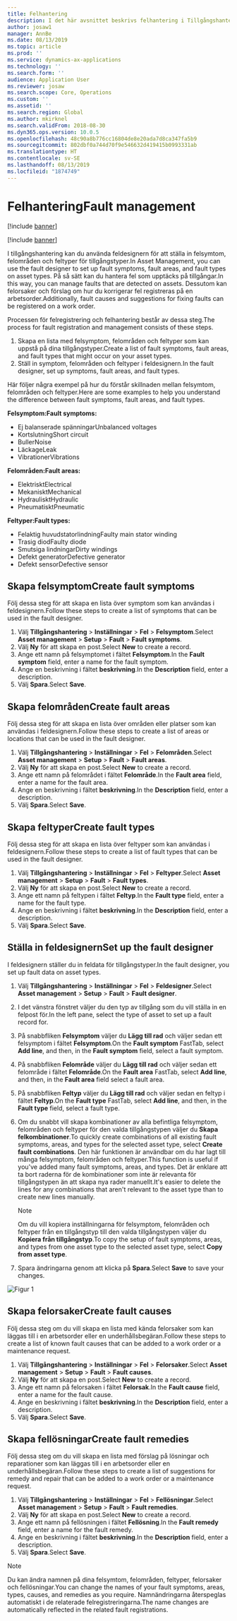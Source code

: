 ```yaml
---
title: Felhantering
description: I det här avsnittet beskrivs felhantering i Tillgångshantering.
author: josaw1
manager: AnnBe
ms.date: 08/13/2019
ms.topic: article
ms.prod: ''
ms.service: dynamics-ax-applications
ms.technology: ''
ms.search.form: ''
audience: Application User
ms.reviewer: josaw
ms.search.scope: Core, Operations
ms.custom: ''
ms.assetid: ''
ms.search.region: Global
ms.author: mkirknel
ms.search.validFrom: 2018-08-30
ms.dyn365.ops.version: 10.0.5
ms.openlocfilehash: 48c90a8b776cc16804de8e20ada7d8ca347fa5b9
ms.sourcegitcommit: 802dbf0a744d70f9e546632d419415b0993331ab
ms.translationtype: HT
ms.contentlocale: sv-SE
ms.lasthandoff: 08/13/2019
ms.locfileid: "1874749"
---
```

# <a name="fault-management"></a><span data-ttu-id="d95a2-103">Felhantering</span><span class="sxs-lookup"><span data-stu-id="d95a2-103">Fault management</span></span>

[!include [banner](../../includes/banner.md)]

[!include [banner](../../includes/preview-banner.md)]

<span data-ttu-id="d95a2-104">I tillgångshantering kan du använda feldesignern för att ställa in felsymtom, felområden och feltyper för tillgångstyper.</span><span class="sxs-lookup"><span data-stu-id="d95a2-104">In Asset Management, you can use the fault designer to set up fault symptoms, fault areas, and fault types on asset types.</span></span> <span data-ttu-id="d95a2-105">På så sätt kan du hantera fel som upptäcks på tillgångar.</span><span class="sxs-lookup"><span data-stu-id="d95a2-105">In this way, you can manage faults that are detected on assets.</span></span> <span data-ttu-id="d95a2-106">Dessutom kan felorsaker och förslag om hur du korrigerar fel registreras på en arbetsorder.</span><span class="sxs-lookup"><span data-stu-id="d95a2-106">Additionally, fault causes and suggestions for fixing faults can be registered on a work order.</span></span>

<span data-ttu-id="d95a2-107">Processen för felregistrering och felhantering består av dessa steg.</span><span class="sxs-lookup"><span data-stu-id="d95a2-107">The process for fault registration and management consists of these steps.</span></span>

1. <span data-ttu-id="d95a2-108">Skapa en lista med felsymptom, felområden och feltyper som kan uppstå på dina tillgångstyper.</span><span class="sxs-lookup"><span data-stu-id="d95a2-108">Create a list of fault symptoms, fault areas, and fault types that might occur on your asset types.</span></span>
2. <span data-ttu-id="d95a2-109">Ställ in symptom, felområden och feltyper i feldesignern.</span><span class="sxs-lookup"><span data-stu-id="d95a2-109">In the fault designer, set up symptoms, fault areas, and fault types.</span></span>

<span data-ttu-id="d95a2-110">Här följer några exempel på hur du förstår skillnaden mellan felsymtom, felområden och feltyper.</span><span class="sxs-lookup"><span data-stu-id="d95a2-110">Here are some examples to help you understand the difference between fault symptoms, fault areas, and fault types.</span></span>

<span data-ttu-id="d95a2-111">**Felsymptom:**</span><span class="sxs-lookup"><span data-stu-id="d95a2-111">**Fault symptoms:**</span></span>

- <span data-ttu-id="d95a2-112">Ej balanserade spänningar</span><span class="sxs-lookup"><span data-stu-id="d95a2-112">Unbalanced voltages</span></span>
- <span data-ttu-id="d95a2-113">Kortslutning</span><span class="sxs-lookup"><span data-stu-id="d95a2-113">Short circuit</span></span>
- <span data-ttu-id="d95a2-114">Buller</span><span class="sxs-lookup"><span data-stu-id="d95a2-114">Noise</span></span>
- <span data-ttu-id="d95a2-115">Läckage</span><span class="sxs-lookup"><span data-stu-id="d95a2-115">Leak</span></span>
- <span data-ttu-id="d95a2-116">Vibrationer</span><span class="sxs-lookup"><span data-stu-id="d95a2-116">Vibrations</span></span>

<span data-ttu-id="d95a2-117">**Felområden:**</span><span class="sxs-lookup"><span data-stu-id="d95a2-117">**Fault areas:**</span></span>

- <span data-ttu-id="d95a2-118">Elektriskt</span><span class="sxs-lookup"><span data-stu-id="d95a2-118">Electrical</span></span>
- <span data-ttu-id="d95a2-119">Mekaniskt</span><span class="sxs-lookup"><span data-stu-id="d95a2-119">Mechanical</span></span>
- <span data-ttu-id="d95a2-120">Hydrauliskt</span><span class="sxs-lookup"><span data-stu-id="d95a2-120">Hydraulic</span></span>
- <span data-ttu-id="d95a2-121">Pneumatiskt</span><span class="sxs-lookup"><span data-stu-id="d95a2-121">Pneumatic</span></span>

<span data-ttu-id="d95a2-122">**Feltyper:**</span><span class="sxs-lookup"><span data-stu-id="d95a2-122">**Fault types:**</span></span>

- <span data-ttu-id="d95a2-123">Felaktig huvudstatorlindning</span><span class="sxs-lookup"><span data-stu-id="d95a2-123">Faulty main stator winding</span></span>
- <span data-ttu-id="d95a2-124">Trasig diod</span><span class="sxs-lookup"><span data-stu-id="d95a2-124">Faulty diode</span></span>
- <span data-ttu-id="d95a2-125">Smutsiga lindningar</span><span class="sxs-lookup"><span data-stu-id="d95a2-125">Dirty windings</span></span>
- <span data-ttu-id="d95a2-126">Defekt generator</span><span class="sxs-lookup"><span data-stu-id="d95a2-126">Defective generator</span></span>
- <span data-ttu-id="d95a2-127">Defekt sensor</span><span class="sxs-lookup"><span data-stu-id="d95a2-127">Defective sensor</span></span>

## <a name="create-fault-symptoms"></a><span data-ttu-id="d95a2-128">Skapa felsymptom</span><span class="sxs-lookup"><span data-stu-id="d95a2-128">Create fault symptoms</span></span>

<span data-ttu-id="d95a2-129">Följ dessa steg för att skapa en lista över symptom som kan användas i feldesignern.</span><span class="sxs-lookup"><span data-stu-id="d95a2-129">Follow these steps to create a list of symptoms that can be used in the fault designer.</span></span>

1. <span data-ttu-id="d95a2-130">Välj **Tillgångshantering** \> **Inställningar** \> **Fel** \> **Felsymptom**.</span><span class="sxs-lookup"><span data-stu-id="d95a2-130">Select **Asset management** \> **Setup** \> **Fault** \> **Fault symptoms**.</span></span>
2. <span data-ttu-id="d95a2-131">Välj **Ny** för att skapa en post.</span><span class="sxs-lookup"><span data-stu-id="d95a2-131">Select **New** to create a record.</span></span>
3. <span data-ttu-id="d95a2-132">Ange ett namn på felsymptomet i fältet **Felsymptom**.</span><span class="sxs-lookup"><span data-stu-id="d95a2-132">In the **Fault symptom** field, enter a name for the fault symptom.</span></span>
4. <span data-ttu-id="d95a2-133">Ange en beskrivning i fältet **beskrivning**.</span><span class="sxs-lookup"><span data-stu-id="d95a2-133">In the **Description** field, enter a description.</span></span>
5. <span data-ttu-id="d95a2-134">Välj **Spara**.</span><span class="sxs-lookup"><span data-stu-id="d95a2-134">Select **Save**.</span></span>

## <a name="create-fault-areas"></a><span data-ttu-id="d95a2-135">Skapa felområden</span><span class="sxs-lookup"><span data-stu-id="d95a2-135">Create fault areas</span></span>

<span data-ttu-id="d95a2-136">Följ dessa steg för att skapa en lista över områden eller platser som kan användas i feldesignern.</span><span class="sxs-lookup"><span data-stu-id="d95a2-136">Follow these steps to create a list of areas or locations that can be used in the fault designer.</span></span>

1. <span data-ttu-id="d95a2-137">Välj **Tillgångshantering** \> **Inställningar** \> **Fel** \> **Felområden**.</span><span class="sxs-lookup"><span data-stu-id="d95a2-137">Select **Asset management** \> **Setup** \> **Fault** \> **Fault areas**.</span></span>
2. <span data-ttu-id="d95a2-138">Välj **Ny** för att skapa en post.</span><span class="sxs-lookup"><span data-stu-id="d95a2-138">Select **New** to create a record.</span></span>
3. <span data-ttu-id="d95a2-139">Ange ett namn på felområdet i fältet **Felområde**.</span><span class="sxs-lookup"><span data-stu-id="d95a2-139">In the **Fault area** field, enter a name for the fault area.</span></span>
4. <span data-ttu-id="d95a2-140">Ange en beskrivning i fältet **beskrivning**.</span><span class="sxs-lookup"><span data-stu-id="d95a2-140">In the **Description** field, enter a description.</span></span>
5. <span data-ttu-id="d95a2-141">Välj **Spara**.</span><span class="sxs-lookup"><span data-stu-id="d95a2-141">Select **Save**.</span></span>

## <a name="create-fault-types"></a><span data-ttu-id="d95a2-142">Skapa feltyper</span><span class="sxs-lookup"><span data-stu-id="d95a2-142">Create fault types</span></span>

<span data-ttu-id="d95a2-143">Följ dessa steg för att skapa en lista över feltyper som kan användas i feldesignern.</span><span class="sxs-lookup"><span data-stu-id="d95a2-143">Follow these steps to create a list of fault types that can be used in the fault designer.</span></span>

1. <span data-ttu-id="d95a2-144">Välj **Tillgångshantering** \> **Inställningar** \> **Fel** \> **Feltyper**.</span><span class="sxs-lookup"><span data-stu-id="d95a2-144">Select **Asset management** \> **Setup** \> **Fault** \> **Fault types**.</span></span>
2. <span data-ttu-id="d95a2-145">Välj **Ny** för att skapa en post.</span><span class="sxs-lookup"><span data-stu-id="d95a2-145">Select **New** to create a record.</span></span>
3. <span data-ttu-id="d95a2-146">Ange ett namn på feltypen i fältet **Feltyp**.</span><span class="sxs-lookup"><span data-stu-id="d95a2-146">In the **Fault type** field, enter a name for the fault type.</span></span>
4. <span data-ttu-id="d95a2-147">Ange en beskrivning i fältet **beskrivning**.</span><span class="sxs-lookup"><span data-stu-id="d95a2-147">In the **Description** field, enter a description.</span></span>
5. <span data-ttu-id="d95a2-148">Välj **Spara**.</span><span class="sxs-lookup"><span data-stu-id="d95a2-148">Select **Save**.</span></span>

## <a name="set-up-the-fault-designer"></a><span data-ttu-id="d95a2-149">Ställa in feldesignern</span><span class="sxs-lookup"><span data-stu-id="d95a2-149">Set up the fault designer</span></span>

<span data-ttu-id="d95a2-150">I feldesignern ställer du in feldata för tillgångstyper.</span><span class="sxs-lookup"><span data-stu-id="d95a2-150">In the fault designer, you set up fault data on asset types.</span></span>

1. <span data-ttu-id="d95a2-151">Välj **Tillgångshantering** \> **Inställningar** \> **Fel** \> **Feldesigner**.</span><span class="sxs-lookup"><span data-stu-id="d95a2-151">Select **Asset management** \> **Setup** \> **Fault** \> **Fault designer**.</span></span>
2. <span data-ttu-id="d95a2-152">I det vänstra fönstret väljer du den typ av tillgång som du vill ställa in en felpost för.</span><span class="sxs-lookup"><span data-stu-id="d95a2-152">In the left pane, select the type of asset to set up a fault record for.</span></span>
3. <span data-ttu-id="d95a2-153">På snabbfliken **Felsymptom** väljer du **Lägg till rad** och väljer sedan ett felsymptom i fältet **Felsymptom**.</span><span class="sxs-lookup"><span data-stu-id="d95a2-153">On the **Fault symptom** FastTab, select **Add line**, and then, in the **Fault symptom** field, select a fault symptom.</span></span>
4. <span data-ttu-id="d95a2-154">På snabbfliken **Felområde** väljer du **Lägg till rad** och väljer sedan ett felområde i fältet **Felområde**.</span><span class="sxs-lookup"><span data-stu-id="d95a2-154">On the **Fault area** FastTab, select **Add line**, and then, in the **Fault area** field select a fault area.</span></span>
5. <span data-ttu-id="d95a2-155">På snabbfliken **Feltyp** väljer du **Lägg till rad** och väljer sedan en feltyp i fältet **Feltyp**.</span><span class="sxs-lookup"><span data-stu-id="d95a2-155">On the **Fault type** FastTab, select **Add line**, and then, in the **Fault type** field, select a fault type.</span></span>
6. <span data-ttu-id="d95a2-156">Om du snabbt vill skapa kombinationer av alla befintliga felsymptom, felområden och feltyper för den valda tillgångstypen väljer du **Skapa felkombinationer**.</span><span class="sxs-lookup"><span data-stu-id="d95a2-156">To quickly create combinations of all existing fault symptoms, areas, and types for the selected asset type, select **Create fault combinations**.</span></span> <span data-ttu-id="d95a2-157">Den här funktionen är användbar om du har lagt till många felsymptom, felområden och feltyper.</span><span class="sxs-lookup"><span data-stu-id="d95a2-157">This function is useful if you've added many fault symptoms, areas, and types.</span></span> <span data-ttu-id="d95a2-158">Det är enklare att ta bort raderna för de kombinationer som inte är relevanta för tillgångstypen än att skapa nya rader manuellt.</span><span class="sxs-lookup"><span data-stu-id="d95a2-158">It's easier to delete the lines for any combinations that aren't relevant to the asset type than to create new lines manually.</span></span>

    > [!NOTE]
    > <span data-ttu-id="d95a2-159">Om du vill kopiera inställningarna för felsymptom, felområden och feltyper från en tillgångstyp till den valda tillgångstypen väljer du **Kopiera från tillgångstyp**.</span><span class="sxs-lookup"><span data-stu-id="d95a2-159">To copy the setup of fault symptoms, areas, and types from one asset type to the selected asset type, select **Copy from asset type**.</span></span>

7. <span data-ttu-id="d95a2-160">Spara ändringarna genom att klicka på **Spara**.</span><span class="sxs-lookup"><span data-stu-id="d95a2-160">Select **Save** to save your changes.</span></span>

![Figur 1](media/21-setup-for-work-orders.png)

## <a name="create-fault-causes"></a><span data-ttu-id="d95a2-162">Skapa felorsaker</span><span class="sxs-lookup"><span data-stu-id="d95a2-162">Create fault causes</span></span>

<span data-ttu-id="d95a2-163">Följ dessa steg om du vill skapa en lista med kända felorsaker som kan läggas till i en arbetsorder eller en underhållsbegäran.</span><span class="sxs-lookup"><span data-stu-id="d95a2-163">Follow these steps to create a list of known fault causes that can be added to a work order or a maintenance request.</span></span>

1. <span data-ttu-id="d95a2-164">Välj **Tillgångshantering** \> **Inställningar** \> **Fel** \> **Felorsaker**.</span><span class="sxs-lookup"><span data-stu-id="d95a2-164">Select **Asset management** \> **Setup** \> **Fault** \> **Fault causes**.</span></span>
2. <span data-ttu-id="d95a2-165">Välj **Ny** för att skapa en post.</span><span class="sxs-lookup"><span data-stu-id="d95a2-165">Select **New** to create a record.</span></span>
3. <span data-ttu-id="d95a2-166">Ange ett namn på felorsaken i fältet **Felorsak**.</span><span class="sxs-lookup"><span data-stu-id="d95a2-166">In the **Fault cause** field, enter a name for the fault cause.</span></span>
4. <span data-ttu-id="d95a2-167">Ange en beskrivning i fältet **beskrivning**.</span><span class="sxs-lookup"><span data-stu-id="d95a2-167">In the **Description** field, enter a description.</span></span>
5. <span data-ttu-id="d95a2-168">Välj **Spara**.</span><span class="sxs-lookup"><span data-stu-id="d95a2-168">Select **Save**.</span></span>

## <a name="create-fault-remedies"></a><span data-ttu-id="d95a2-169">Skapa fellösningar</span><span class="sxs-lookup"><span data-stu-id="d95a2-169">Create fault remedies</span></span>

<span data-ttu-id="d95a2-170">Följ dessa steg om du vill skapa en lista med förslag på lösningar och reparationer som kan läggas till i en arbetsorder eller en underhållsbegäran.</span><span class="sxs-lookup"><span data-stu-id="d95a2-170">Follow these steps to create a list of suggestions for remedy and repair that can be added to a work order or a maintenance request.</span></span>

1. <span data-ttu-id="d95a2-171">Välj **Tillgångshantering** \> **Inställningar** \> **Fel** \> **Fellösningar**.</span><span class="sxs-lookup"><span data-stu-id="d95a2-171">Select **Asset management** \> **Setup** \> **Fault** \> **Fault remedies**.</span></span>
2. <span data-ttu-id="d95a2-172">Välj **Ny** för att skapa en post.</span><span class="sxs-lookup"><span data-stu-id="d95a2-172">Select **New** to create a record.</span></span>
3. <span data-ttu-id="d95a2-173">Ange ett namn på fellösningen i fältet **Fellösning**.</span><span class="sxs-lookup"><span data-stu-id="d95a2-173">In the **Fault remedy** field, enter a name for the fault remedy.</span></span>
4. <span data-ttu-id="d95a2-174">Ange en beskrivning i fältet **beskrivning**.</span><span class="sxs-lookup"><span data-stu-id="d95a2-174">In the **Description** field, enter a description.</span></span>
5. <span data-ttu-id="d95a2-175">Välj **Spara**.</span><span class="sxs-lookup"><span data-stu-id="d95a2-175">Select **Save**.</span></span>

> [!NOTE]
> <span data-ttu-id="d95a2-176">Du kan ändra namnen på dina felsymtom, felområden, feltyper, felorsaker och fellösningar.</span><span class="sxs-lookup"><span data-stu-id="d95a2-176">You can change the names of your fault symptoms, areas, types, causes, and remedies as you require.</span></span> <span data-ttu-id="d95a2-177">Namnändringarna återspeglas automatiskt i de relaterade felregistreringarna.</span><span class="sxs-lookup"><span data-stu-id="d95a2-177">The name changes are automatically reflected in the related fault registrations.</span></span>
